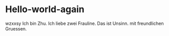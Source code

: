 # Hello-world-again
wzxxsy
Ich bin Zhu.
Ich liebe zwei Frauline.
Das ist Unsinn.
mit freundlichen Gruessen.
